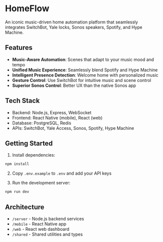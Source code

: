# HomeFlow

An iconic music-driven home automation platform that seamlessly integrates SwitchBot, Yale locks, Sonos speakers, Spotify, and Hype Machine.

## Features

- **Music-Aware Automation**: Scenes that adapt to your music mood and tempo
- **Unified Music Experience**: Seamlessly blend Spotify and Hype Machine
- **Intelligent Presence Detection**: Welcome home with personalized music
- **Gesture Control**: Use SwitchBot for intuitive music and scene control
- **Superior Sonos Control**: Better UX than the native Sonos app

## Tech Stack

- Backend: Node.js, Express, WebSocket
- Frontend: React Native (mobile), React (web)
- Database: PostgreSQL, Redis
- APIs: SwitchBot, Yale Access, Sonos, Spotify, Hype Machine

## Getting Started

1. Install dependencies:
```bash
npm install
```

2. Copy `.env.example` to `.env` and add your API keys

3. Run the development server:
```bash
npm run dev
```

## Architecture

- `/server` - Node.js backend services
- `/mobile` - React Native app
- `/web` - React web dashboard
- `/shared` - Shared utilities and types